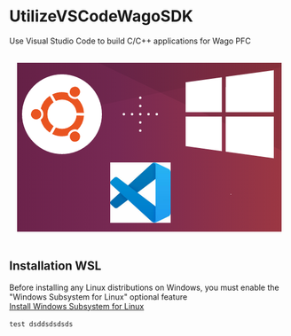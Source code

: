 # UtilizeVSCodeWagoSDK
Use Visual Studio Code to build C/C++ applications for Wago PFC

<div align="center">
   <br>
  <img src="img\VSCodeWSL.png"><br><br>
</div>

## Installation WSL
Before installing any Linux distributions on Windows, you must enable the "Windows Subsystem for Linux" optional feature <br/>
[Install Windows Subsystem for Linux](https://docs.microsoft.com/en-us/windows/wsl/install-win10)

`test dsddsdsdsds                                                                                                                                                                 `


















